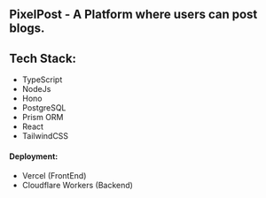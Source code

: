 ## PixelPost - A Platform where users can post blogs.

## Tech Stack:
- TypeScript
- NodeJs
- Hono
- PostgreSQL
- Prism ORM
- React
- TailwindCSS

#### Deployment:
- Vercel (FrontEnd)
- Cloudflare Workers (Backend)
